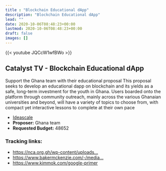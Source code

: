 ```yaml
---
title : "Blockchain Educational dApp"
description: "Blockchain Educational dApp"
lead: ""
date: 2020-10-06T08:48:23+00:00
lastmod: 2020-10-06T08:48:23+00:00
draft: false
images: []
---
```


{{<  youtube JQCcW1wfBWo >}}

## Catalyst TV - Blockchain Educational dApp

Support the Ghana team with their educational proposal
This proposal seeks to develop an educational dapp on blockchain and its yields as a safe, long-term investment for the youth in Ghana. Users boarded onto the platform through community outreach, mainly across the various Ghanaian universities and beyond, will have a variety of topics to choose from, with compact yet interactive lessons to complete at their own pace

- [Ideascale](https://cardano.ideascale.com/c/idea/...)
- **Proposer:** Ghana team
- **Requested Budget:** 48652

### Tracking links:

- <https://nca.org.gh/wp-content/uploads...>
- <https://www.bakermckenzie.com/-/media...>
- <https://www.kimmok.com/google-primer>



